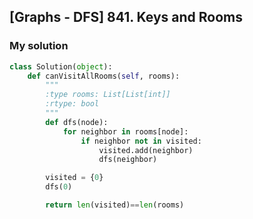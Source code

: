 ## [Graphs - DFS] 841. Keys and Rooms
### My solution

```py
class Solution(object):
    def canVisitAllRooms(self, rooms):
        """
        :type rooms: List[List[int]]
        :rtype: bool
        """
        def dfs(node):
            for neighbor in rooms[node]:
                if neighbor not in visited:
                    visited.add(neighbor)
                    dfs(neighbor)

        visited = {0}
        dfs(0)

        return len(visited)==len(rooms)
```
        